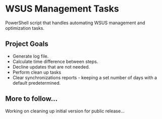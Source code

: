 # WSUS Management Tasks
PowerShell script that handles automating WSUS management and optimization tasks.
## Project Goals
- Generate log file.
- Calculate time difference between steps.
- Decline updates that are not needed.
- Perform clean up tasks
- Clear synchronizations reports - keeping a set number of days with a default predetermined.

## More to follow...
Working on cleaning up initial version for public release...
